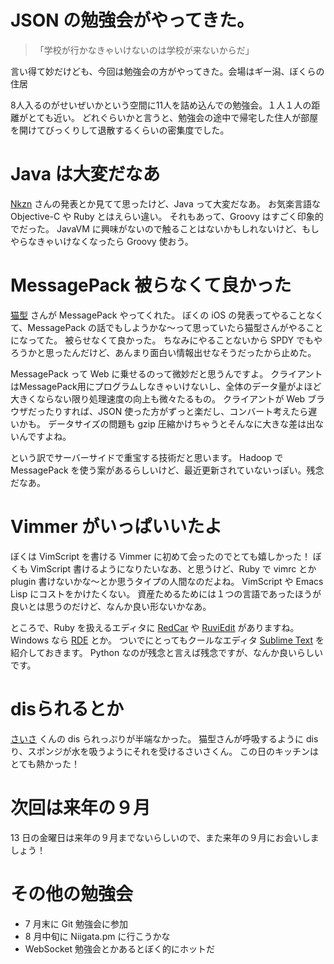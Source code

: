 # JSON の勉強会がやってきた。

>「学校が行かなきゃいけないのは学校が来ないからだ」

言い得て妙だけども、今回は勉強会の方がやってきた。会場はギー潟、ぼくらの住居

8人入るのがせいぜいかという空間に11人を詰め込んでの勉強会。１人１人の距離がとても近い。
どれぐらいかと言うと、勉強会の途中で帰宅した住人が部屋を開けてびっくりして退散するくらいの密集度でした。

# Java は大変だなあ
[Nkzn](http://twitter.com/Nkzn) さんの発表とか見てて思ったけど、Java って大変だなあ。
お気楽言語な Objective-C や Ruby とはえらい違い。
それもあって、Groovy はすごく印象的でだった。
JavaVM に興味がないので触ることはないかもしれないけど、もしやらなきゃいけなくなったら Groovy 使おう。

# MessagePack 被らなくて良かった
[猫型](http://twitter.com/neko_gata_s) さんが MessagePack やってくれた。
ぼくの iOS の発表ってやることなくて、MessagePack の話でもしようかな〜って思っていたら猫型さんがやることになってた。
被らせなくて良かった。
ちなみにやることないから SPDY でもやろうかと思ったんだけど、あんまり面白い情報出せなそうだったから止めた。

MessagePack って Web に乗せるのって微妙だと思うんですよ。
クライアントはMessagePack用にプログラムしなきゃいけないし、全体のデータ量がよほど大きくならない限り処理速度の向上も微々たるもの。
クライアントが Web ブラウザだったりすれば、JSON 使った方がずっと楽だし、コンバート考えたら遅いかも。
データサイズの問題も gzip 圧縮かけちゃうとそんなに大きな差は出ないんですよね。

という訳でサーバーサイドで重宝する技術だと思います。
Hadoop で MessagePack を使う案があるらしいけど、最近更新されていないっぽい。残念だなあ。

# Vimmer がいっぱいいたよ
ぼくは VimScript を書ける Vimmer に初めて会ったのでとても嬉しかった！
ぼくも VimScript 書けるようになりたいなあ、と思うけど、Ruby で vimrc とか plugin 書けないかな〜とか思うタイプの人間なのだよね。
VimScript や Emacs Lisp にコストをかけたくない。
資産ためるためには１つの言語であったほうが良いとは思うのだけど、なんか良い形ないかなあ。

ところで、Ruby を扱えるエディタに
[RedCar](http://redcareditor.com/) や [RuviEdit](http://vivi.dyndns.org/RuviEdit/index.php) がありますね。Windows なら [RDE](http://homepage2.nifty.com/sakazuki/rde/index.html) とか。
ついでにとってもクールなエディタ [Sublime Text](http://www.sublimetext.com/) を紹介しておきます。
Python なのが残念と言えば残念ですが、なんか良いらしいです。

# disられるとか
[さいさ](http://twitter.com/saisa6153) くんの dis られっぷりが半端なかった。
猫型さんが呼吸するように dis り、スポンジが水を吸うようにそれを受けるさいさくん。
この日のキッチンはとても熱かった！


# 次回は来年の９月
13 日の金曜日は来年の９月までないらしいので、また来年の９月にお会いしましょう！


# その他の勉強会
- 7 月末に Git 勉強会に参加
- 8 月中旬に Niigata.pm に行こうかな
- WebSocket 勉強会とかあるとぼく的にホットだ

